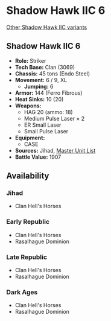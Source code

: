 # Shadow Hawk IIC 6

[Other Shadow Hawk IIC variants](../shadow_hawk_iic.md)

## Shadow Hawk IIC 6
- **Role:** Striker
- **Tech Base:** Clan (3069)
- **Chassis:** 45 tons (Endo Steel)
- **Movement:** 6 / 9, XL
  - **Jumping:** 6
- **Armor:** 144 (Ferro Fibrous)
- **Heat Sinks:** 10 (20)
- **Weapons:**
  - HAG 20 (ammo: 18)
  - Medium Pulse Laser × 2
  - ER Small Laser
  - Small Pulse Laser
- **Equipment:**
  - CASE
- **Sources:** Jihad, [Master Unit List](http://masterunitlist.info/Unit/Details/2916/shadow-hawk-iic-6)
- **Battle Value:** 1907

## Availability

### Jihad
- Clan Hell's Horses

### Early Republic
- Clan Hell's Horses
- Rasalhague Dominion

### Late Republic
- Clan Hell's Horses
- Rasalhague Dominion

### Dark Ages
- Clan Hell's Horses
- Rasalhague Dominion

